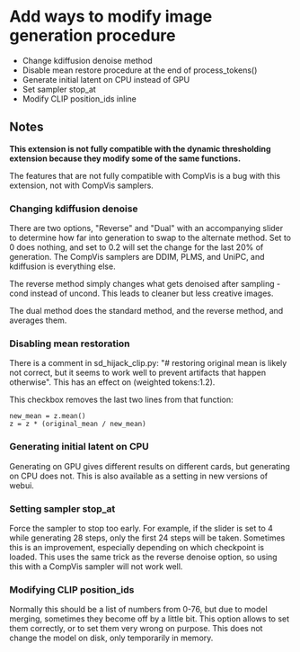 # Add ways to modify image generation procedure

- Change kdiffusion denoise method
- Disable mean restore procedure at the end of process\_tokens()
- Generate initial latent on CPU instead of GPU
- Set sampler stop\_at
- Modify CLIP position\_ids inline

## Notes

**This extension is not fully compatible with the dynamic thresholding extension because they modify some of the same functions.**

The features that are not fully compatible with CompVis is a bug with this extension, not with CompVis samplers.

### Changing kdiffusion denoise

There are two options, "Reverse" and "Dual" with an accompanying slider to determine how far into generation to swap to the alternate method. Set to 0 does nothing, and set to 0.2 will set the change for the last 20% of generation. The CompVis samplers are DDIM, PLMS, and UniPC, and kdiffusion is everything else.

The reverse method simply changes what gets denoised after sampling - cond instead of uncond. This leads to cleaner but less creative images.

The dual method does the standard method, and the reverse method, and averages them.

### Disabling mean restoration

There is a comment in sd\_hijack\_clip.py: "# restoring original mean is likely not correct, but it seems to work well to prevent artifacts that happen otherwise". This has an effect on (weighted tokens:1.2).

This checkbox removes the last two lines from that function:

```
new_mean = z.mean()
z = z * (original_mean / new_mean)
```

### Generating initial latent on CPU

Generating on GPU gives different results on different cards, but generating on CPU does not. This is also available as a setting in new versions of webui.

### Setting sampler stop\_at

Force the sampler to stop too early. For example, if the slider is set to 4 while generating 28 steps, only the first 24 steps will be taken. Sometimes this is an improvement, especially depending on which checkpoint is loaded. This uses the same trick as the reverse denoise option, so using this with a CompVis sampler will not work well.

### Modifying CLIP position\_ids

Normally this should be a list of numbers from 0-76, but due to model merging, sometimes they become off by a little bit. This option allows to set them correctly, or to set them very wrong on purpose. This does not change the model on disk, only temporarily in memory.
